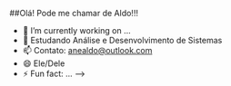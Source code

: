 ##Olá! Pode me chamar de Aldo!!!

- 🔭 I’m currently working on ...
- 🌱 Estudando Análise e Desenvolvimento de Sistemas
- 📫 Contato: anealdo@outlook.com
- 😄 Ele/Dele
- ⚡ Fun fact: ...
-->
